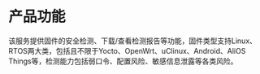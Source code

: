 # 产品功能

该服务提供固件的安全检测、下载/查看检测报告等功能，固件类型支持Linux、RTOS两大类，包括且不限于Yocto、OpenWrt、uClinux、Android、AliOS Things等，检测能力包括弱口令、配置风险、敏感信息泄露等各类风险。